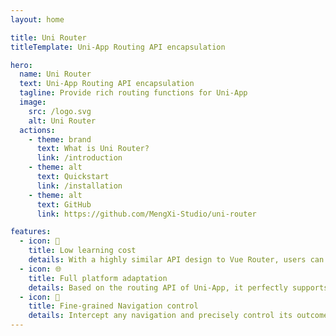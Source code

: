 ```yaml
---
layout: home

title: Uni Router
titleTemplate: Uni-App Routing API encapsulation

hero:
  name: Uni Router
  text: Uni-App Routing API encapsulation
  tagline: Provide rich routing functions for Uni-App
  image:
    src: /logo.svg
    alt: Uni Router
  actions:
    - theme: brand
      text: What is Uni Router?
      link: /introduction
    - theme: alt
      text: Quickstart
      link: /installation
    - theme: alt
      text: GitHub
      link: https://github.com/MengXi-Studio/uni-router

features:
  - icon: 📝
    title: Low learning cost
    details: With a highly similar API design to Vue Router, users can quickly get started.
  - icon: 🌐
    title: Full platform adaptation
    details: Based on the routing API of Uni-App, it perfectly supports all platforms of Uni-App.
  - icon: 🛑
    title: Fine-grained Navigation control
    details: Intercept any navigation and precisely control its outcome.
---
```

